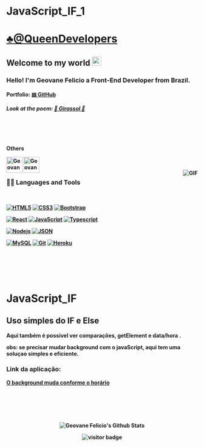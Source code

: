 # JavaScript_IF_1

# <a href='https://www.linkedin.com/in/geovanejr00'>♣️@QueenDevelopers</a>
    
## Welcome to my world <img src="https://github.com/TheDudeThatCode/TheDudeThatCode/blob/master/Assets/Earth.gif" width="24px">

### Hello! I'm Geovane Felicio a Front-End Developer from Brazil.

#### Portfolio: <a href='https://github.com/geovanefi?tab=repositories'><strong> &#9636; GitHub <strong> </a>

##### Look at the poem: <a href='https://geovanefi.github.io/DesenvolvedorWeb/Girassol/Girassol.html'> &#127803; Girassol &#127803;</a>
<br>
<br>
<br>
<p>Others</p>

<a href="https://www.linkedin.com/in/geovanejr00">
  <img align="left" alt="Geovane Felicio" width="42px" src="https://cdn.jsdelivr.net/npm/simple-icons@v3/icons/linkedin.svg" />
</a>
<a href="https://www.instagram.com/queendevelopers">
  <img align="left" alt="Geovane Felicio" width="42px" src="https://cdn.jsdelivr.net/npm/simple-icons@v3/icons/instagram.svg" />
</a>

<br />
<br />
    
  <img align="right" alt="GIF" src="https://media.giphy.com/media/26tn33aiTi1jkl6H6/giphy.gif" />
  
### 👨‍💻 Languages and Tools

<br />

[![HTML5](https://img.shields.io/badge/-HTML5-E34F26?style=flat&logo=html5&logoColor=white&link=https://github.com/geovanefi)](https://github.com/geovanefi) 
[![CSS3](https://img.shields.io/badge/-CSS3-1572B6?style=flat&logo=css3&link=https://github.com/geovanefi)](https://github.com/geovanefi) 
[![Bootstrap](https://img.shields.io/badge/-Bootstrap-563D7C?style=flat&logo=bootstrap&link=https://github.com/geovanefi)](https://github.com/geovanefi)

[![React](https://img.shields.io/badge/-React-black?style=flat&logo=react&link=https://github.com/geovanefi)](https://github.com/geovanefi) 
[![JavaScript](https://img.shields.io/badge/-JavaScript-black?style=flat&logo=javascript&link=https://github.com/geovanefi)](https://github.com/geovanefi) 
[![Typescript](https://img.shields.io/badge/-TypeScript-white?style=flat&logo=typescript&link=https://github.com/geovanefi)](https://github.com/geovanefi)

[![Nodejs](https://img.shields.io/badge/-Nodejs-green?style=flat&logo=Node.js&link=https://github.com/geovanefi)](https://github.com/geovanefi) 
[![JSON](https://img.shields.io/badge/-json-02569B?style=flat&logo=json&link=https://github.com/geovanefi)](https://github.com/geovanefi)

[![MySQL](https://img.shields.io/badge/-MySQL-black?style=flat&logo=mysql&link=https://github.com/geovanefi)](https://github.com/geovanefi)
[![Git](https://img.shields.io/badge/-Git-black?style=flat&logo=git&link=https://github.com/geovanefi)](https://github.com/geovanefi) 
[![Heroku](https://img.shields.io/badge/-Heroku-gray?style=flat&logo=heroku&link=https://github.com/geovanefi)](https://github.com/geovanefi) 



<br />

<br>
<br/>
<br>

# JavaScript_IF
## Uso simples do IF e Else
<p> Aqui também é possivel ver comparações, getElement e data/hora .</p>
obs: se precisar mudar background com o javaScript, aqui tem uma soluçao simples e eficiente.

### Link da aplicação:

<a href="https://geovanefi.github.io/DesenvolvedorWeb/ProjectJavaScript1/ProjetoJS01.html"> O background muda conforme o horário</a>


<br />

<br>
<br>
<br>
<p align='center'>
  <img align="center" src="https://github-readme-stats.vercel.app/api?username=geovanefi&show_icons=true&title_color=fff&icon_color=79ff97&text_color=efefef&bg_color=24292e" alt="Geovane Felicio's Github Stats">
</p>

<p align='center'>
  <img src="https://visitor-badge.glitch.me/badge?page_id=geovanefi.geovanefi" alt="visitor badge"/>
</p>

